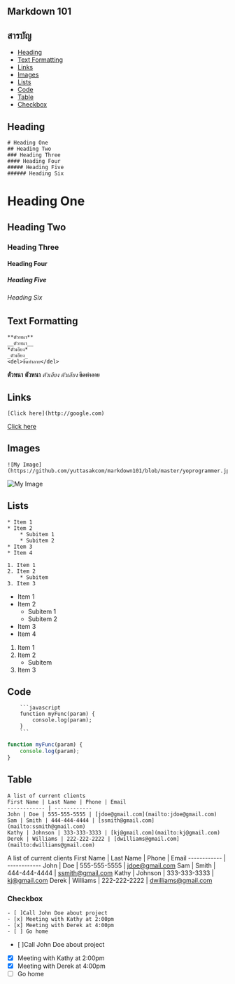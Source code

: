 ## Markdown 101

## สารบัญ
- [Heading](#heading)
- [Text Formatting](#text-formatting)
- [Links](#links)
- [Images](#images)
- [Lists](#lists)
- [Code](#code)
- [Table](#table)
- [Checkbox](#checkbox)

## Heading
```
# Heading One
## Heading Two
### Heading Three
#### Heading Four
##### Heading Five
###### Heading Six
```
# Heading One
## Heading Two
### Heading Three
#### Heading Four
##### Heading Five
###### Heading Six

## Text Formatting
```
**ตัวหนา**
__ตัวหนา__
*ตัวเอียง*
_ตัวเอียง_
<del>ขีดทำลาย</del>
```
**ตัวหนา**
__ตัวหนา__
*ตัวเอียง*
_ตัวเอียง_
<del>ขีดทำลาย</del>

## Links
```
[Click here](http://google.com)
```
[Click here](http://google.com)

## Images
```
![My Image](https://github.com/yuttasakcom/markdown101/blob/master/yoprogrammer.jpg)
```
![My Image](https://github.com/yuttasakcom/markdown101/blob/master/yoprogrammer.jpg)

## Lists
```
* Item 1
* Item 2
	* Subitem 1
	* Subitem 2
* Item 3
* Item 4

1. Item 1
2. Item 2
	* Subitem
3. Item 3
```
* Item 1
* Item 2
	* Subitem 1
	* Subitem 2
* Item 3
* Item 4

1. Item 1
2. Item 2
	* Subitem
3. Item 3

## Code
```
    ```javascript
    function myFunc(param) {
        console.log(param);
    }
    ```
```
```javascript
function myFunc(param) {
    console.log(param);
}
```
## Table
```
A list of current clients
First Name | Last Name | Phone | Email
------------ | ------------
John | Doe | 555-555-5555 | [jdoe@gmail.com](mailto:jdoe@gmail.com)
Sam | Smith | 444-444-4444 | [ssmith@gmail.com](mailto:ssmith@gmail.com)
Kathy | Johnson | 333-333-3333 | [kj@gmail.com](mailto:kj@gmail.com)
Derek | Williams | 222-222-2222 | [dwilliams@gmail.com](mailto:dwilliams@gmail.com)
```

A list of current clients
First Name | Last Name | Phone | Email
------------ | ------------
John | Doe | 555-555-5555 | [jdoe@gmail.com](mailto:jdoe@gmail.com)
Sam | Smith | 444-444-4444 | [ssmith@gmail.com](mailto:ssmith@gmail.com)
Kathy | Johnson | 333-333-3333 | [kj@gmail.com](mailto:kj@gmail.com)
Derek | Williams | 222-222-2222 | [dwilliams@gmail.com](mailto:dwilliams@gmail.com)

### Checkbox
```
- [ ]Call John Doe about project
- [x] Meeting with Kathy at 2:00pm
- [x] Meeting with Derek at 4:00pm
- [ ] Go home
```
- [ ]Call John Doe about project
- [x] Meeting with Kathy at 2:00pm
- [x] Meeting with Derek at 4:00pm
- [ ] Go home